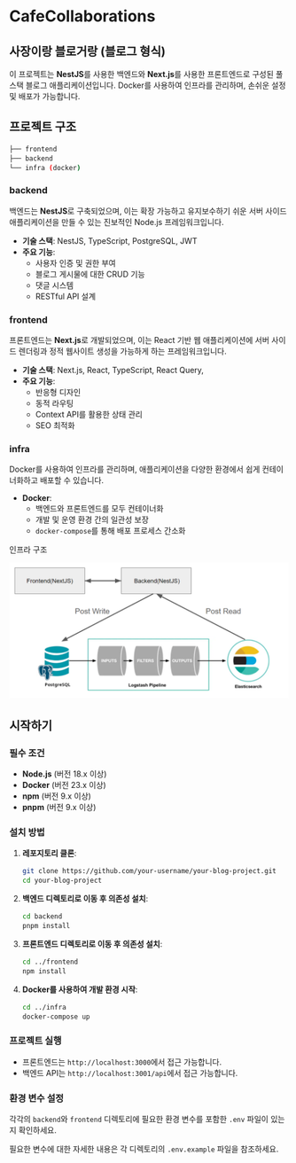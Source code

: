 # CafeCollaborations

## 사장이랑 블로거랑 (블로그 형식)

이 프로젝트는 **NestJS**를 사용한 백엔드와 **Next.js**를 사용한 프론트엔드로 구성된 풀스택 블로그 애플리케이션입니다. Docker를 사용하여 인프라를 관리하며, 손쉬운 설정 및 배포가 가능합니다.

## 프로젝트 구조

```bash
├── frontend
├── backend
└── infra (docker)
```

### backend

백엔드는 **NestJS**로 구축되었으며, 이는 확장 가능하고 유지보수하기 쉬운 서버 사이드 애플리케이션을 만들 수 있는 진보적인 Node.js 프레임워크입니다.

- **기술 스택**: NestJS, TypeScript, PostgreSQL, JWT
- **주요 기능**:
  - 사용자 인증 및 권한 부여
  - 블로그 게시물에 대한 CRUD 기능
  - 댓글 시스템
  - RESTful API 설계


### frontend

프론트엔드는 **Next.js**로 개발되었으며, 이는 React 기반 웹 애플리케이션에 서버 사이드 렌더링과 정적 웹사이트 생성을 가능하게 하는 프레임워크입니다.

- **기술 스택**: Next.js, React, TypeScript, React Query,
- **주요 기능**:
  - 반응형 디자인
  - 동적 라우팅
  - Context API를 활용한 상태 관리
  - SEO 최적화

### infra

Docker를 사용하여 인프라를 관리하며, 애플리케이션을 다양한 환경에서 쉽게 컨테이너화하고 배포할 수 있습니다.

- **Docker**:
  - 백엔드와 프론트엔드를 모두 컨테이너화
  - 개발 및 운영 환경 간의 일관성 보장
  - `docker-compose`를 통해 배포 프로세스 간소화

인프라 구조
<p align="center"> 
    <img src="./description//asset//인프라구조.png">
</p>


## 시작하기

### 필수 조건

- **Node.js** (버전 18.x 이상)
- **Docker** (버전 23.x 이상)
- **npm** (버전 9.x 이상)
- **pnpm** (버전 9.x 이상)

### 설치 방법

1. **레포지토리 클론**:

   ```bash
   git clone https://github.com/your-username/your-blog-project.git
   cd your-blog-project
   ```

2. **백엔드 디렉토리로 이동 후 의존성 설치**:

   ```bash
   cd backend
   pnpm install
   ```

3. **프론트엔드 디렉토리로 이동 후 의존성 설치**:

   ```bash
   cd ../frontend
   npm install
   ```

4. **Docker를 사용하여 개발 환경 시작**:
   ```bash
   cd ../infra
   docker-compose up
   ```

### 프로젝트 실행

- 프론트엔드는 `http://localhost:3000`에서 접근 가능합니다.
- 백엔드 API는 `http://localhost:3001/api`에서 접근 가능합니다.

### 환경 변수 설정

각각의 `backend`와 `frontend` 디렉토리에 필요한 환경 변수를 포함한 `.env` 파일이 있는지 확인하세요.

필요한 변수에 대한 자세한 내용은 각 디렉토리의 `.env.example` 파일을 참조하세요.
